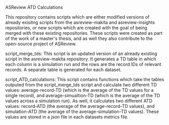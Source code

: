 ASReview ATD Calculations

This repository contains scripts which are either modified versions of already exisitng scripts from the asreview-makita and asreview-insights repositories, or new scripts which are created with the goal of being merged with these existing repositories. These scripts were created as part of the work of a master's thesis, and as well they also contribute to the open-source project of ASReview. 

script_merge_tds:
This script is an updated version of an already existing script in the asreview-makita repository. It generates a TD table in which each column is a simulation run and the rows are the record IDs of relevant records. A separate table is generated for each dataset. 

script_ATD_calculations: 
This script contains functions which take the tables outputed from the script_merge_tds script and calculate two different TD values: average-record-TD (which is the average of the TD values for a single record), and average-simualtion-TD (which is the average of the TD values across a simulation run). As well, it calculates two different ATD values: record-ATD (the average of the average-record-TD values), and simulation-ATD (the average of the average-simulation-TD values). These values are stored in a json file in each datasets metrics file.


